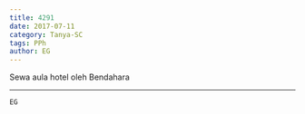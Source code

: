 ```yaml
---
title: 4291
date: 2017-07-11
category: Tanya-SC
tags: PPh
author: EG
---
```


Sewa aula hotel oleh Bendahara

---



`EG`
